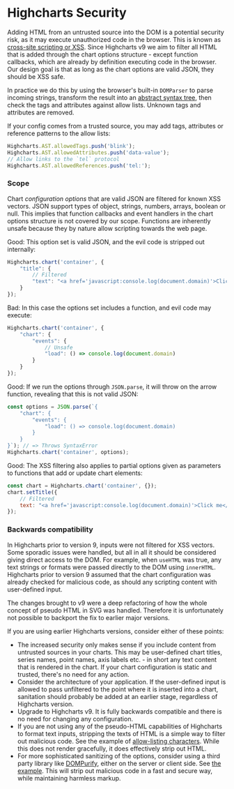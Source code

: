 Highcharts Security
===

Adding HTML from an untrusted source into the DOM is a potential security risk, as it may execute unauthorized code in the browser. This is known as [cross-site scripting or XSS](https://en.wikipedia.org/wiki/Cross-site_scripting). Since Highcharts v9 we aim to filter all HTML that is added through the chart options structure - except function callbacks, which are already by definition executing code in the browser. Our design goal is that as long as the chart options are valid JSON, they should be XSS safe.

In practice we do this by using the browser's built-in `DOMParser` to parse incoming strings, transform the result into an [abstract syntax tree](https://api.highcharts.com/class-reference/Highcharts.AST), then check the tags and attributes against allow lists. Unknown tags and attributes are removed.

If your config comes from a trusted source, you may add tags, attributes or reference patterns to the allow lists:
```js
Highcharts.AST.allowedTags.push('blink');
Highcharts.AST.allowedAttributes.push('data-value');
// Allow links to the `tel` protocol
Highcharts.AST.allowedReferences.push('tel:');
```

### Scope
Chart _configuration options_ that are valid JSON are filtered for known XSS vectors. JSON support types of object, strings, numbers, arrays, boolean or null. This implies that function callbacks and event handlers in the chart options structure is not covered by our scope. Functions are inherently unsafe because they by nature allow scripting towards the web page.

Good: This option set is valid JSON, and the evil code is stripped out internally:
```js
Highcharts.chart('container', {
    "title": {
        // Filtered
        "text": "<a href='javascript:console.log(document.domain)'>Click me</a>"
    }
});
```

Bad: In this case the options set includes a function, and evil code may execute:
```js
Highcharts.chart('container', {
    "chart": {
        "events": {
            // Unsafe
            "load": () => console.log(document.domain)
        }
    }
});
```

Good: If we run the options through `JSON.parse`, it will throw on the arrow function, revealing that this is not valid JSON:
```js
const options = JSON.parse(`{
    "chart": {
        "events": {
            "load": () => console.log(document.domain)
        }
    }
}`); // => Throws SyntaxError
Highcharts.chart('container', options);
```

Good: The XSS filtering also applies to partial options given as parameters to functions that add or update chart elements:
```js
const chart = Highcharts.chart('container', {});
chart.setTitle({
    // Filtered
    text: "<a href='javascript:console.log(document.domain)'>Click me</a>"
});
```

### Backwards compatibility
In Highcharts prior to version 9, inputs were not filtered for XSS vectors. Some sporadic issues were handled, but all in all it should be considered giving direct access to the DOM. For example, when `useHTML` was true, any text strings or formats were passed directly to the DOM using `innerHTML`. Highcharts prior to version 9 assumed that the chart configuration was already checked for malicious code, as should any scripting content with user-defined input.

The changes brought to v9 were a deep refactoring of how the whole concept of pseudo HTML in SVG was handled. Therefore it is unfortunately not possible to backport the fix to earlier major versions.

If you are using earlier Highcharts versions, consider either of these points:

* The increased security only makes sense if you include content from untrusted sources in your charts. This may be user-defined chart titles, series names, point names, axis labels etc. - in short any text content that is rendered in the chart. If your chart configuration is static and trusted, there's no need for any action.
* Consider the architecture of your application. If the user-defined input is allowed to pass unfiltered to the point where it is inserted into a chart, sanitation should probably be added at an earlier stage, regardless of Highcharts version.
* Upgrade to Highcharts v9. It is fully backwards compatible and there is no need for changing any configuration.
* If you are not using any of the pseudo-HTML capabilities of Highcharts to format text inputs, stripping the texts of HTML is a simple way to filter out malicious code. See the example of [allow-listing characters](https://jsfiddle.net/highcharts/2qrxyk84/). While this does not render gracefully, it does effectively strip out HTML.
* For more sophisticated sanitizing of the options, consider using a third party library like [DOMPurify](https://github.com/cure53/DOMPurify), either on the server or client side. See [the example](https://jsfiddle.net/highcharts/zd3wcm5L/). This will strip out malicious code in a fast and secure way, while maintaining harmless markup.
